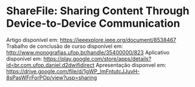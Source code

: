 # ShareFile: Sharing Content Through Device-to-Device Communication

Artigo disponível em: https://ieeexplore.ieee.org/document/8538467
Trabalho de conclusão de curso disponível em: http://www.monografias.ufop.br/handle/35400000/823
Aplicativo disponível em: https://play.google.com/store/apps/details?id=br.com.ufop.daniel.d2dwifidirect
Apresentação disponvel em: https://drive.google.com/file/d/1gWP_lmFntutcJJuvH-8sPasWFrForPOp/view?usp=sharing
